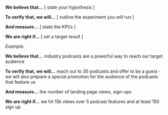 **We believe that…** [ state your hypothesis ]

**To verify that, we will…** [ outline the experiment you will run ]

**And measure…** [ state the KPI/s ]

**We are right if…** [ set a target result ]

_Example:_

**We believe that…** industry podcasts are a powerful way to reach our target audience

**To verify that, we will…** reach out to 30 podcasts and offer to be a guest - we will also prepare a special promotion for the audience of the podcasts that feature us

**And measure…** the number of landing page views, sign-ups

**We are right if…** we hit 15k views over 5 podcast features and at least 150 sign up 
